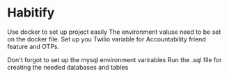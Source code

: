 # Habitify
Use docker to set up project easily
The environment valuse need to be set on the docker file.
Set up you Twilio variable for Accountability friend feature and OTPs.

Don't forgot to set up the mysql environment varirables
Run the .sql file for creating the needed databases and tables
